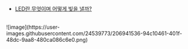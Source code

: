- [LED란 무엇이며 어떻게 빛을 낼까?](https://www.samsungsemiconstory.com/kr/led%EB%9E%80-%EB%AC%B4%EC%97%87%EC%9D%BC%EA%B9%8C-led%EC%9D%98-%EA%B8%B0%EB%B3%B8-%EC%9B%90%EB%A6%AC%EC%99%80-%EC%A2%85%EB%A5%98-%EC%9E%A5%EC%A0%90/)
<br>
![image](https://user-images.githubusercontent.com/24539773/206941536-94c10461-401f-48dc-9aa8-480ca086c6e0.png)


